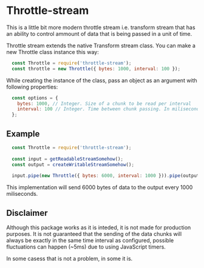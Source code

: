 # Throttle-stream
This is a little bit more modern throttle stream i.e. transform stream that has an ability to control ammount of data that is being passed in a unit of time.

Throttle stream extends the native Transform stream class. You can make a new Throttle class instance this way:

```javascript
  const Throttle = require('throttle-stream');
  const throttle = new Throttle({ bytes: 1000, interval: 100 });
```
While creating the instance of the class, pass an object as an argument with following properties:

```javascript
  const options = {
    bytes: 1000, // Integer. Size of a chunk to be read per interval
    interval: 100 // Integer. Time between chunk passing. In miliseconds.
  };
```
## Example
```javascript
  const Throttle = require('throttle-stream');
  
  const input = getReadableStreamSomehow();
  const output = createWritableStreamSomehow();
  
  input.pipe(new Throttle({ bytes: 6000, interval: 1000 })).pipe(output);

```
This implementation will send 6000 bytes of data to the output every 1000 miliseconds.
## Disclaimer
Although this package works as it is inteded, it is not made for production purposes. It is not guaranteed that the sending of the data chunks will always be exactly in the same time interval as configured, possible fluctuations can happen (~5ms) due to using JavaScript timers.

In some casess that is not a problem, in some it is.
